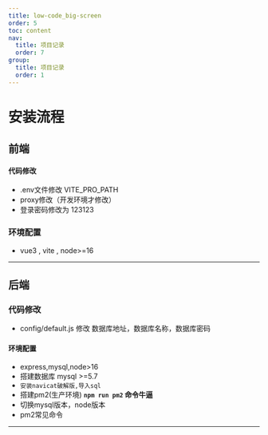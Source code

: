 ```yaml
---
title: low-code_big-screen
order: 5
toc: content
nav:
  title: 项目记录
  order: 7
group: 
  title: 项目记录
  order: 1
---
```



# 安装流程

## 前端

   #### 代码修改
   * .env文件修改 VITE_PRO_PATH
   * proxy修改（开发环境才修改）
   * 登录密码修改为 123123

   ### 环境配置
   * vue3 , vite , node>=16

----

## 后端

   ### 代码修改
   * config/default.js 修改 数据库地址，数据库名称，数据库密码

   #### 环境配置
   * express,mysql,node>16
   * 搭建数据库 mysql >=5.7 
   * `安装navicat破解版,导入sql`  
   * 搭建pm2(生产环境)  **`npm run pm2` 命令牛逼**
   * 切换mysql版本，node版本
   * pm2常见命令

----